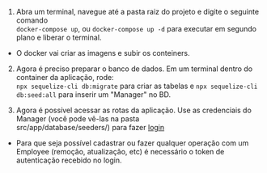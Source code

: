 

1. Abra um terminal, navegue até a pasta raiz do projeto e digite o seguinte comando </br>
`docker-compose up`, ou `docker-compose up -d` para executar em segundo plano e liberar o terminal.

- O docker vai criar as imagens e subir os conteiners.

2. Agora é preciso preparar o banco de dados. Em um terminal dentro do container da aplicação, rode: </br>
`npx sequelize-cli db:migrate` para criar as tabelas e `npx sequelize-cli db:seed:all` para inserir um "Manager" no BD.

3. Agora é possível acessar as rotas da aplicação.
Use as credenciais do Manager (você pode vê-las na pasta </br> src/app/database/seeders/) para fazer [login](http://localhost:8000/login)

- Para que seja possível cadastrar ou fazer qualquer operação com um Employee (remoção, atualização, etc) é necessário o token de autenticação recebido no login.

